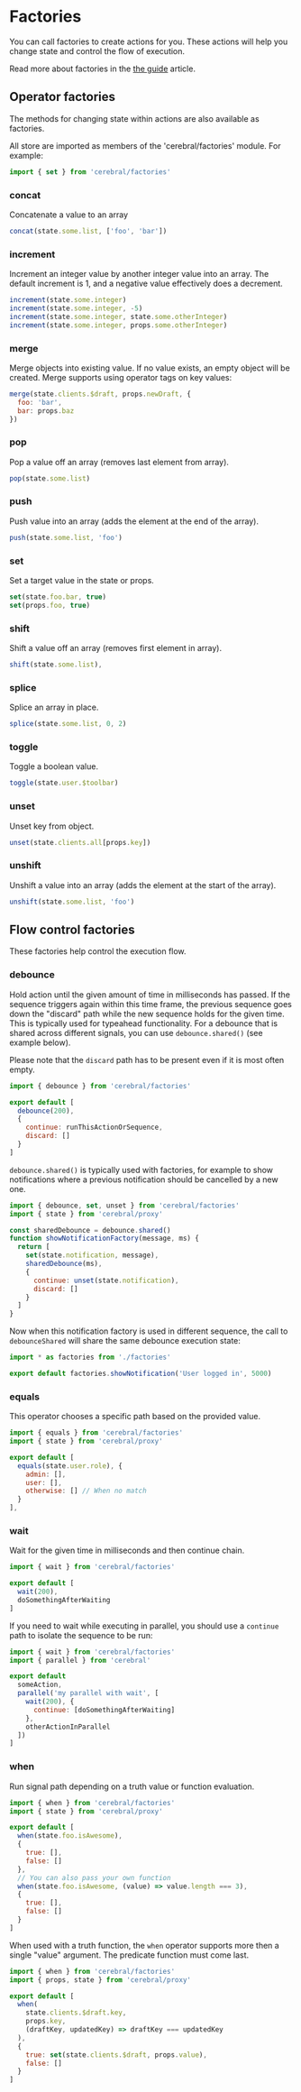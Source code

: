 # Factories

You can call factories to create actions for you. These actions will help you change state and control the flow of execution.

Read more about factories in the [the guide](/docs/guides/factories) article.

## Operator factories

The methods for changing state within actions are also available as factories.

All store are imported as members of the 'cerebral/factories' module. For example:

```js
import { set } from 'cerebral/factories'
```

### concat

Concatenate a value to an array

```js
concat(state.some.list, ['foo', 'bar'])
```

### increment

Increment an integer value by another integer value into an array. The default increment is 1, and a negative value effectively does a decrement.

```js
increment(state.some.integer)
increment(state.some.integer, -5)
increment(state.some.integer, state.some.otherInteger)
increment(state.some.integer, props.some.otherInteger)
```

### merge

Merge objects into existing value. If no value exists, an empty object will be created. Merge supports using operator tags on key values:

```js
merge(state.clients.$draft, props.newDraft, {
  foo: 'bar',
  bar: props.baz
})
```

### pop

Pop a value off an array (removes last element from array).

```js
pop(state.some.list)
```

### push

Push value into an array (adds the element at the end of the array).

```js
push(state.some.list, 'foo')
```

### set

Set a target value in the state or props.

```js
set(state.foo.bar, true)
set(props.foo, true)
```

### shift

Shift a value off an array (removes first element in array).

```js
shift(state.some.list),
```

### splice

Splice an array in place.

```js
splice(state.some.list, 0, 2)
```

### toggle

Toggle a boolean value.

```js
toggle(state.user.$toolbar)
```

### unset

Unset key from object.

```js
unset(state.clients.all[props.key])
```

### unshift

Unshift a value into an array (adds the element at the start of the array).

```js
unshift(state.some.list, 'foo')
```

## Flow control factories

These factories help control the execution flow.

### debounce

Hold action until the given amount of time in milliseconds has passed. If the
sequence triggers again within this time frame, the previous sequence goes down the
"discard" path while the new sequence holds for the given time. This is
typically used for typeahead functionality. For a debounce that is shared
across different signals, you can use `debounce.shared()` (see example below).

Please note that the `discard` path has to be present even if it is most often
empty.

```js
import { debounce } from 'cerebral/factories'

export default [
  debounce(200),
  {
    continue: runThisActionOrSequence,
    discard: []
  }
]
```

`debounce.shared()` is typically used with factories, for example to show
notifications where a previous notification should be cancelled by a new one.

```js
import { debounce, set, unset } from 'cerebral/factories'
import { state } from 'cerebral/proxy'

const sharedDebounce = debounce.shared()
function showNotificationFactory(message, ms) {
  return [
    set(state.notification, message),
    sharedDebounce(ms),
    {
      continue: unset(state.notification),
      discard: []
    }
  ]
}
```

Now when this notification factory is used in different sequence, the call to
`debounceShared` will share the same debounce execution state:

```js
import * as factories from './factories'

export default factories.showNotification('User logged in', 5000)
```

### equals

This operator chooses a specific path based on the provided value.

```js
import { equals } from 'cerebral/factories'
import { state } from 'cerebral/proxy'

export default [
  equals(state.user.role), {
    admin: [],
    user: [],
    otherwise: [] // When no match
  }
],
```

### wait

Wait for the given time in milliseconds and then continue chain.

```js
import { wait } from 'cerebral/factories'

export default [
  wait(200),
  doSomethingAfterWaiting
]
```

If you need to wait while executing in parallel, you should use a `continue`
path to isolate the sequence to be run:

```js
import { wait } from 'cerebral/factories'
import { parallel } from 'cerebral'

export default
  someAction,
  parallel('my parallel with wait', [
    wait(200), {
      continue: [doSomethingAfterWaiting]
    },
    otherActionInParallel
  ])
]
```

### when

Run signal path depending on a truth value or function evaluation.

```js
import { when } from 'cerebral/factories'
import { state } from 'cerebral/proxy'

export default [
  when(state.foo.isAwesome),
  {
    true: [],
    false: []
  },
  // You can also pass your own function
  when(state.foo.isAwesome, (value) => value.length === 3),
  {
    true: [],
    false: []
  }
]
```

When used with a truth function, the `when` operator supports more then a single
"value" argument. The predicate function must come last.

```js
import { when } from 'cerebral/factories'
import { props, state } from 'cerebral/proxy'

export default [
  when(
    state.clients.$draft.key,
    props.key,
    (draftKey, updatedKey) => draftKey === updatedKey
  ),
  {
    true: set(state.clients.$draft, props.value),
    false: []
  }
]
```
